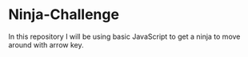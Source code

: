 # Ninja-Challenge
In this repository I will be using basic JavaScript to get a ninja to move around with arrow key.
